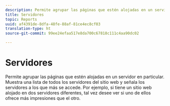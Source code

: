 ```yaml
---
description: Permite agrupar las páginas que estén alojadas en un servidor en particular. Muestra una lista de todos los servidores del sitio web y señala los servidores a los que más se accede. Por ejemplo, si tiene un sitio web alojado en dos servidores diferentes, tal vez desee ver si uno de ellos ofrece más impresiones que el otro.
title: Servidores
topic: Reports
uuid: af4391de-8dfa-48fe-88af-81ce4ec8cf03
translation-type: ht
source-git-commit: 99ee24efaa517e8da700c67818c111c4aa90dc02

---
```



# Servidores

Permite agrupar las páginas que estén alojadas en un servidor en particular. Muestra una lista de todos los servidores del sitio web y señala los servidores a los que más se accede. Por ejemplo, si tiene un sitio web alojado en dos servidores diferentes, tal vez desee ver si uno de ellos ofrece más impresiones que el otro.

